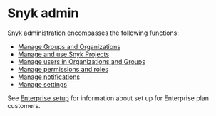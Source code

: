 # Snyk admin

Snyk administration encompasses the following functions:

* [Manage Groups and Organizations](manage-groups-and-organizations/)
* [Manage and use Snyk Projects](snyk-projects/)
* [Manage users in Organizations and Groups](manage-users-in-organizations-and-groups/)
* [Manage permissions and roles](user-roles-and-permissions/)
* [Manage notifications](manage-notifications.md)
* [Manage settings](manage-settings/)

See [Enterprise setup](../enterprise-configuration/) for information about set up for Enterprise plan customers.
